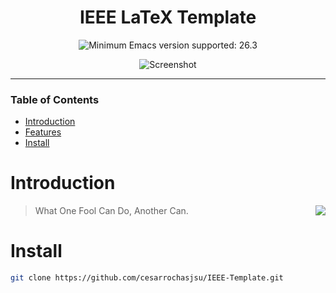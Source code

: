 
 <div align="center">

# IEEE LaTeX Template

![Minimum Emacs version supported: 26.3
](https://img.shields.io/badge/Supports-Emacs_26.3+-blueviolet.svg?style=flat-square&logo=GNU%20Emacs&logoColor=white)

![Screenshot](https://cesarrochasjsu.github.io/images/main.png)

</div>

---

### Table of Contents
- [Introduction](#introduction)
- [Features](#features)
- [Install](#install)


# Introduction

<a href="http://ultravioletbat.deviantart.com/art/Yay-Evil-111710573">
  <img src="https://raw.githubusercontent.com/hlissner/doom-emacs/screenshots/cacochan.png" align="right" />
</a>

> What One Fool Can Do, Another Can. 

# Install
``` sh
git clone https://github.com/cesarrochasjsu/IEEE-Template.git
```
